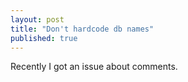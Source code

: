 ```yaml
---
layout: post
title: "Don't hardcode db names"
published: true
---
```


Recently I got an issue about comments.